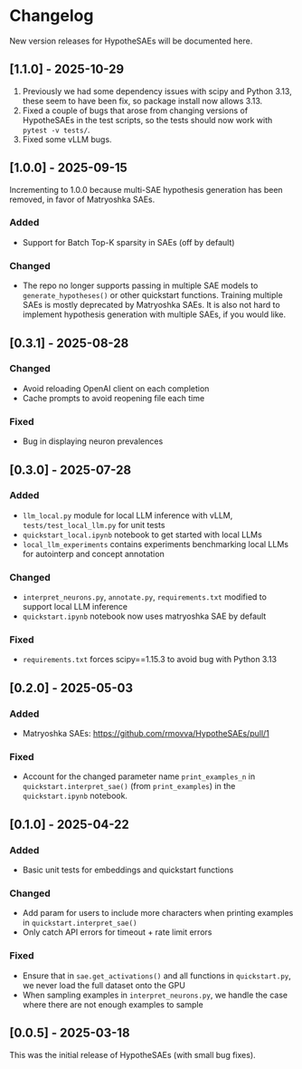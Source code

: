 # Changelog

New version releases for HypotheSAEs will be documented here.

## [1.1.0] - 2025-10-29

1. Previously we had some dependency issues with scipy and Python 3.13, these seem to have been fix, so package install now allows 3.13.
2. Fixed a couple of bugs that arose from changing versions of HypotheSAEs in the test scripts, so the tests should now work with `pytest -v tests/`.
3. Fixed some vLLM bugs.

## [1.0.0] - 2025-09-15

Incrementing to 1.0.0 because multi-SAE hypothesis generation has been removed, in favor of Matryoshka SAEs.

### Added
- Support for Batch Top-K sparsity in SAEs (off by default)

### Changed
- The repo no longer supports passing in multiple SAE models to `generate_hypotheses()` or other quickstart functions. Training multiple SAEs is mostly deprecated by Matryoshka SAEs. It is also not hard to implement hypothesis generation with multiple SAEs, if you would like.

## [0.3.1] - 2025-08-28

### Changed
- Avoid reloading OpenAI client on each completion
- Cache prompts to avoid reopening file each time

### Fixed
- Bug in displaying neuron prevalences

## [0.3.0] - 2025-07-28

### Added
- `llm_local.py` module for local LLM inference with vLLM, `tests/test_local_llm.py` for unit tests
- `quickstart_local.ipynb` notebook to get started with local LLMs
- `local_llm_experiments` contains experiments benchmarking local LLMs for autointerp and concept annotation

### Changed
- `interpret_neurons.py`, `annotate.py`, `requirements.txt` modified to support local LLM inference
- `quickstart.ipynb` notebook now uses matryoshka SAE by default

### Fixed
- `requirements.txt` forces scipy==1.15.3 to avoid bug with Python 3.13

## [0.2.0] - 2025-05-03

### Added
- Matryoshka SAEs: https://github.com/rmovva/HypotheSAEs/pull/1

### Fixed
- Account for the changed parameter name `print_examples_n` in `quickstart.interpret_sae()` (from `print_examples`) in the `quickstart.ipynb` notebook.

## [0.1.0] - 2025-04-22

### Added
- Basic unit tests for embeddings and quickstart functions

### Changed
- Add param for users to include more characters when printing examples in `quickstart.interpret_sae()`
- Only catch API errors for timeout + rate limit errors

### Fixed
- Ensure that in `sae.get_activations()` and all functions in `quickstart.py`, we never load the full dataset onto the GPU
- When sampling examples in `interpret_neurons.py`, we handle the case where there are not enough examples to sample

## [0.0.5] - 2025-03-18

This was the initial release of HypotheSAEs (with small bug fixes).
